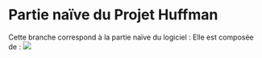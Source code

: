 # Partie naïve du Projet Huffman
Cette branche correspond à la partie naïve du logiciel : 
Elle est composée de : 
<img src="Huffman/doc/Image/naif.png"/>
